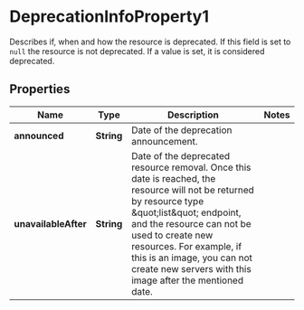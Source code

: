 

# DeprecationInfoProperty1

Describes if, when and how the resource is deprecated. If this field is set to `null` the resource is not deprecated. If a value is set, it is considered deprecated. 

## Properties

| Name | Type | Description | Notes |
|------------ | ------------- | ------------- | -------------|
|**announced** | **String** | Date of the deprecation announcement.  |  |
|**unavailableAfter** | **String** | Date of the deprecated resource removal.  Once this date is reached, the resource will not be returned by resource type \&quot;list\&quot; endpoint, and the resource can not be used to create new resources. For example, if this is an image, you can not create new servers with this image after the mentioned date.  |  |



